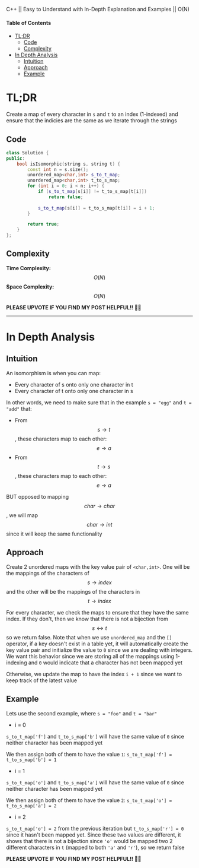 C++ || Easy to Understand with In-Depth Explanation and Examples || O(N)

#### Table of Contents

- [TL;DR](#tldr)
  - [Code](#code)
  - [Complexity](#complexity)
- [In Depth Analysis](#in-depth-analysis)
  - [Intuition](#intuition)
  - [Approach](#approach)
  - [Example](#example)

# TL;DR

Create a map of every character in `s` and `t` to an index (1-indexed) and ensure that the indicies are the same as we iterate through the strings

## Code

```c++
class Solution {
public:
    bool isIsomorphic(string s, string t) {
        const int n = s.size();
        unordered_map<char,int> s_to_t_map;
        unordered_map<char,int> t_to_s_map;
        for (int i = 0; i < n; i++) {
            if (s_to_t_map[s[i]] != t_to_s_map[t[i]])
                return false;
                
            s_to_t_map[s[i]] = t_to_s_map[t[i]] = i + 1;
        }

        return true;
    }
};
```

## Complexity

**Time Complexity:** $$O(N)$$
**Space Complexity:** $$O(N)$$

**PLEASE UPVOTE IF YOU FIND MY POST HELPFUL!! 🥺😁**

---

# In Depth Analysis

## Intuition

An isomorphism is when you can map:
* Every character of s onto only one character in t
* Every character of t onto only one character in s

In other words, we need to make sure that in the example `s = "egg"` and `t = "add"` that:
* From $$s \rightarrow t$$, these characters map to each other: $$e \rightarrow a$$
* From $$t \rightarrow s$$, these characters map to each other: $$e \rightarrow a$$

BUT opposed to mapping $$char \rightarrow char$$, we will map $$char \rightarrow int$$ since it will keep the same functionality

## Approach 

Create 2 unordered maps with the key value pair of `<char,int>`. One will be the mappings of the characters of $$s \rightarrow index$$ and the other will be the mappings of the characters in $$t \rightarrow index$$

For every character, we check the maps to ensure that they have the same index. If they don't, then we know that there is not a bijection from $$s \leftrightarrow t$$ so we return false. Note that when we use `unordered_map` and the `[]` operator, if a key doesn't exist in a table yet, it will automatically create the key value pair and initialize the value to `0` since we are dealing with integers. We want this behavior since we are storing all of the mappings using 1-indexing and `0` would indicate that a character has not been mapped yet

Otherwise, we update the map to have the index `i + 1` since we want to keep track of the latest value

## Example

Lets use the second example, where `s = "foo"` and `t = "bar"`

* i = 0

`s_to_t_map['f']` and `t_to_s_map['b']` will have the same value of `0` since neither character has been mapped yet

We then assign both of them to have the value `1`: `s_to_t_map['f'] = t_to_s_map['b'] = 1`

* i = 1

`s_to_t_map['o']` and `t_to_s_map['a']` will have the same value of `0` since neither character has been mapped yet

We then assign both of them to have the value `2`: `s_to_t_map['o'] = t_to_s_map['a'] = 2`

* i = 2

`s_to_t_map['o'] = 2` from the previous iteration but `t_to_s_map['r'] = 0` since it hasn't been mapped yet. Since these two values are different, it shows that there is not a bijection since `'o'` would be mapped two 2 different characters in `t` (mapped to both `'a'` and `'r'`), so we return false

**PLEASE UPVOTE IF YOU FIND MY POST HELPFUL!! 🥺😁**